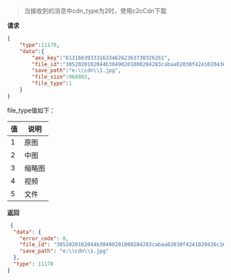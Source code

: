 ﻿
> 当接收到的消息中cdn_type为2时，使用c2cCdn下载

**请求**
```json
{
	"type":11170,
	"data":{
		"aes_key":"61316639333163346262363730326261",
		"file_id":"3052020102044b30490201000204283cabaa02030f4241020436c16eb4020461b453fb040d3136333932303739323932303602010002030ec8700410059b34e084cf19a38a92a677177863d20201010201000400",
		"save_path":"e:\\cdn\\1.jpg",
		"file_size":968802,
		"file_type":1
	}
}
```

file_type值如下：

| 值  | 说明  |
| ------------ | ------------ |
|  1 | 原图  |
|  2 | 中图  |
|  3 | 缩略图  |
|  4 | 视频  |
|  5| 文件|



**返回**

```json
 {
  "data": {
    "error_code": 0,
    "file_id": "3052020102044b30490201000204283cabaa02030f4241020436c16eb4020461b453fb040d3136333932303739323932303602010002030ec8700410059b34e084cf19a38a92a677177863d20201010201000400",
    "save_path": "e:\\cdn\\1.jpg"
  },
  "type": 11170
} 

```


